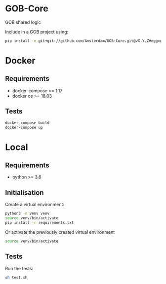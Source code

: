 # GOB-Core

GOB shared logic

Include in a GOB project using:

```bash
pip install -e git+git://github.com/Amsterdam/GOB-Core.git@vX.Y.Z#egg=gobcore

```

# Docker

## Requirements

* docker-compose >= 1.17
* docker ce >= 18.03

## Tests

```bash
docker-compose build
docker-compose up
```

# Local

## Requirements

* python >= 3.6
    
## Initialisation

Create a virtual environment:

```bash
python3 -m venv venv
source venv/bin/activate
pip install -r requirements.txt
```
    
Or activate the previously created virtual environment

```bash
source venv/bin/activate
```
    
## Tests

Run the tests:

```bash
sh test.sh
```
